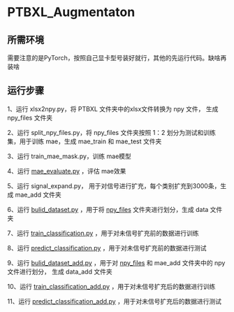 # PTBXL_Augmentaton

## 所需环境

需要注意的是PyTorch，按照自己显卡型号装好就行，其他的先运行代码。缺啥再装啥

## 运行步骤

1、运行 xlsx2npy.py，将 PTBXL 文件夹中的xlsx文件转换为 npy 文件， 生成 npy_files 文件夹

2、运行 split_npy_files.py，将 npy_files 文件夹按照 1：2 划分为测试和训练集，用于训练 mae，生成 mae_train 和 mae_test 文件夹

3、运行 train_mae_mask.py，训练 mae模型

4、运行  [mae_evaluate.py](mae_evaluate.py) ，评估 mae效果

5、运行 signal_expand.py， 用于对信号进行扩充，每个类别扩充到3000条，生成 mae_add 文件夹

6、运行  [bulid_dataset.py](bulid_dataset.py) ，用于将  [npy_files](npy_files) 文件夹进行划分，生成 data 文件夹

7、运行  [train_classification.py](train_classification.py) ，用于对未信号扩充前的数据进行训练

8、运行  [predict_classification.py](predict_classification.py) ，用于对未信号扩充前的数据进行测试

9、运行  [bulid_dataset_add.py](bulid_dataset_add.py) ，用于对 [npy_files](npy_files) 和 mae_add 文件夹中的 npy文件进行划分， 生成 data_add 文件夹

10、运行  [train_classification_add.py](train_classification_add.py) ，用于对未信号扩充后的数据进行训练

11、运行  [predict_classification_add.py](predict_classification_add.py) ，用于对未信号扩充后的数据进行测试

